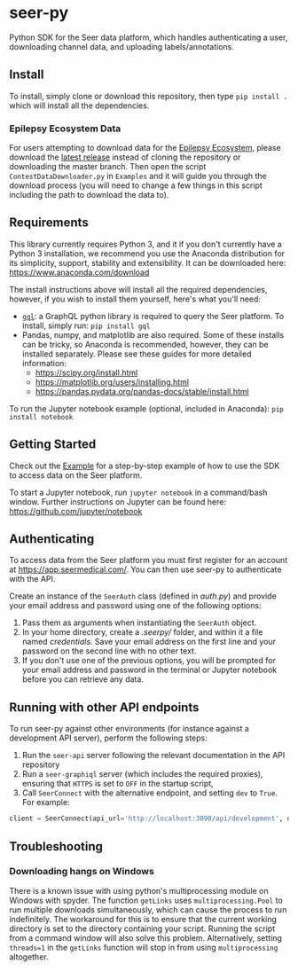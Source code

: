 # seer-py

Python SDK for the Seer data platform, which handles authenticating a user, downloading channel data, and uploading labels/annotations.

## Install

To install, simply clone or download this repository, then type `pip install .` which will install all the dependencies.

### Epilepsy Ecosystem Data

For users attempting to download data for the [Epilepsy Ecosystem](https://www.epilepsyecosystem.org/howitworks/), please download the [latest release](https://github.com/seermedical/seer-py/releases/latest) instead of cloning the repository or downloading the master branch. Then open the script `ContestDataDownloader.py` in `Examples` and it will guide you through the download process (you will need to change a few things in this script including the path to download the data to).

## Requirements

This library currently requires Python 3, and it if you don't currently have a Python 3 installation, we recommend you use the Anaconda distribution for its simplicity, support, stability and extensibility. It can be downloaded here: https://www.anaconda.com/download

The install instructions above will install all the required dependencies, however, if you wish to install them yourself, here's what you'll need:

- [`gql`](https://github.com/graphql-python/gql): a GraphQL python library is required to query the Seer platform. To install, simply run: `pip install gql`
- Pandas, numpy, and matplotlib are also required. Some of these installs can be tricky, so Anaconda is recommended, however, they can be installed separately. Please see these guides for more detailed information:
  - https://scipy.org/install.html
  - https://matplotlib.org/users/installing.html
  - https://pandas.pydata.org/pandas-docs/stable/install.html

To run the Jupyter notebook example (optional, included in Anaconda): `pip install notebook`

## Getting Started

Check out the [Example](Examples/Example.ipynb) for a step-by-step example of how to use the SDK to access data on the Seer platform.

To start a Jupyter notebook, run `jupyter notebook` in a command/bash window. Further instructions on Jupyter can be found here: https://github.com/jupyter/notebook

## Authenticating

To access data from the Seer platform you must first register for an account 
at https://app.seermedical.com/. You can then use seer-py to authenticate with
the API.

Create an instance of the `SeerAuth` class (defined in _auth.py_) and provide
your email address and password using one of the following options:

1. Pass them as arguments when instantiating the `SeerAuth` object.
2. In your home directory, create a  _.seerpy/_ folder, and within it a file
  named _credentials_. Save your email address on the first line and your
  password on the second line with no other text.
3. If you don't use one of the previous options, you will be prompted for your
  email address and password in the terminal or Jupyter notebook before you can
  retrieve any data.

## Running with other API endpoints

To run seer-py against other environments (for instance against a development API server), perform the following steps:

1. Run the `seer-api` server following the relevant documentation in the API repository
2. Run a `seer-graphiql` server (which includes the required proxies), ensuring that `HTTPS` is set to `OFF` in the startup script,
3. Call `SeerConnect` with the alternative endpoint, and setting `dev` to `True`. For example:

```python
client = SeerConnect(api_url='http://localhost:3090/api/development', dev=True)
```

## Troubleshooting

### Downloading hangs on Windows

There is a known issue with using python's multiprocessing module on Windows with spyder. The function `getLinks` uses `multiprocessing.Pool` to run multiple downloads simultaneously, which can cause the process to run indefinitely. The workaround for this is to ensure that the current working directory is set to the directory containing your script. Running the script from a command window will also solve this problem. Alternatively, setting `threads=1` in the `getLinks` function will stop in from using `multiprocessing` altogether.
